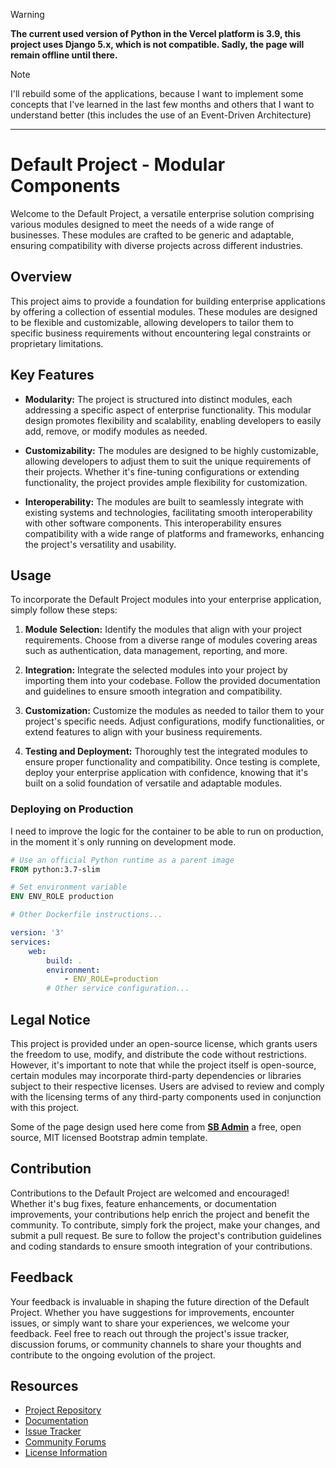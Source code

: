 > [!WARNING]
> **The current used version of Python in the Vercel platform is 3.9, this project uses Django 5.x, which is not compatible. Sadly, the page will remain offline until there.**

> [!NOTE]
> I'll rebuild some of the applications, because I want to implement some concepts that I've learned in the last few months and others that I want to understand better (this includes the use of an Event-Driven Architecture)
___

# Default Project - Modular Components

Welcome to the Default Project, a versatile enterprise solution comprising various modules designed to meet the needs of a wide range of businesses. These modules are crafted to be generic and adaptable, ensuring compatibility with diverse projects across different industries.

## Overview

This project aims to provide a foundation for building enterprise applications by offering a collection of essential modules. These modules are designed to be flexible and customizable, allowing developers to tailor them to specific business requirements without encountering legal constraints or proprietary limitations.

## Key Features

- **Modularity:** The project is structured into distinct modules, each addressing a specific aspect of enterprise functionality. This modular design promotes flexibility and scalability, enabling developers to easily add, remove, or modify modules as needed.

- **Customizability:** The modules are designed to be highly customizable, allowing developers to adjust them to suit the unique requirements of their projects. Whether it's fine-tuning configurations or extending functionality, the project provides ample flexibility for customization.

- **Interoperability:** The modules are built to seamlessly integrate with existing systems and technologies, facilitating smooth interoperability with other software components. This interoperability ensures compatibility with a wide range of platforms and frameworks, enhancing the project's versatility and usability.

## Usage

To incorporate the Default Project modules into your enterprise application, simply follow these steps:

1. **Module Selection:** Identify the modules that align with your project requirements. Choose from a diverse range of modules covering areas such as authentication, data management, reporting, and more.

2. **Integration:** Integrate the selected modules into your project by importing them into your codebase. Follow the provided documentation and guidelines to ensure smooth integration and compatibility.

3. **Customization:** Customize the modules as needed to tailor them to your project's specific needs. Adjust configurations, modify functionalities, or extend features to align with your business requirements.

4. **Testing and Deployment:** Thoroughly test the integrated modules to ensure proper functionality and compatibility. Once testing is complete, deploy your enterprise application with confidence, knowing that it's built on a solid foundation of versatile and adaptable modules.


### Deploying on Production

I need to improve the logic for the container to be able to run on production, in the moment it`s only running on development mode.

```dockerfile
# Use an official Python runtime as a parent image
FROM python:3.7-slim

# Set environment variable
ENV ENV_ROLE production

# Other Dockerfile instructions...
```

```docker-compose.yml
version: '3'
services:
    web:
        build: .
        environment:
            - ENV_ROLE=production
        # Other service configuration...
```

## Legal Notice

This project is provided under an open-source license, which grants users the freedom to use, modify, and distribute the code without restrictions. However, it's important to note that while the project itself is open-source, certain modules may incorporate third-party dependencies or libraries subject to their respective licenses. Users are advised to review and comply with the licensing terms of any third-party components used in conjunction with this project.

Some of the page design used here come from [**SB Admin**](https://github.com/startbootstrap/startbootstrap-sb-admin) a free, open source, MIT licensed Bootstrap admin template.

## Contribution

Contributions to the Default Project are welcomed and encouraged! Whether it's bug fixes, feature enhancements, or documentation improvements, your contributions help enrich the project and benefit the community. To contribute, simply fork the project, make your changes, and submit a pull request. Be sure to follow the project's contribution guidelines and coding standards to ensure smooth integration of your contributions.

## Feedback

Your feedback is invaluable in shaping the future direction of the Default Project. Whether you have suggestions for improvements, encounter issues, or simply want to share your experiences, we welcome your feedback. Feel free to reach out through the project's issue tracker, discussion forums, or community channels to share your thoughts and contribute to the ongoing evolution of the project.

## Resources

- [Project Repository](https://github.com/default-project)
- [Documentation](https://docs.defaultproject.com)
- [Issue Tracker](https://github.com/default-project/issues)
- [Community Forums](https://forums.defaultproject.com)
- [License Information](https://github.com/default-project/LICENSE)
